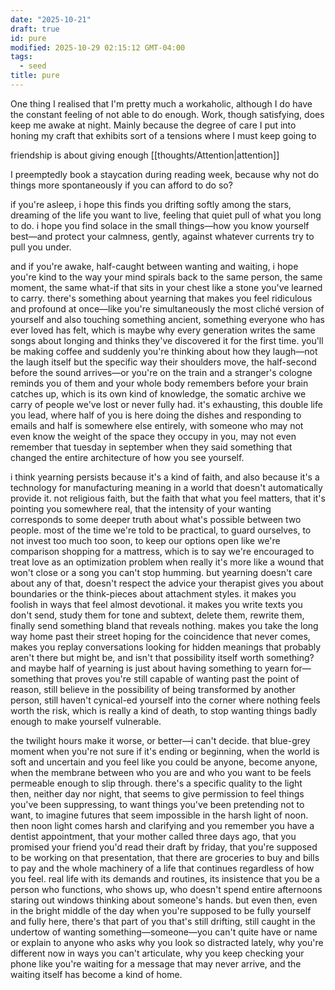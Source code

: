 ```yaml
---
date: "2025-10-21"
draft: true
id: pure
modified: 2025-10-29 02:15:12 GMT-04:00
tags:
  - seed
title: pure
---
```


One thing I realised that I'm pretty much a workaholic, although I do have the constant feeling of not able to do enough. Work, though satisfying, does keep me awake at night. Mainly because the degree of care I put into honing my craft that exhibits sort of a tensions where I must keep going to

friendship is about giving enough [[thoughts/Attention|attention]]

I preemptedly book a staycation during reading week, because why not do things more spontaneously if you can afford to do so?

if you're asleep, i hope this finds you drifting softly among the stars, dreaming of the life you want to live, feeling that quiet pull of what you long to do. i hope you find solace in the small things—how you know yourself best—and protect your calmness, gently, against whatever currents try to pull you under.

and if you're awake, half-caught between wanting and waiting, i hope you're kind to the way your mind spirals back to the same person, the same moment, the same what-if that sits in your chest like a stone you've learned to carry. there's something about yearning that makes you feel ridiculous and profound at once—like you're simultaneously the most cliché version of yourself and also touching something ancient, something everyone who has ever loved has felt, which is maybe why every generation writes the same songs about longing and thinks they've discovered it for the first time. you'll be making coffee and suddenly you're thinking about how they laugh—not the laugh itself but the specific way their shoulders move, the half-second before the sound arrives—or you're on the train and a stranger's cologne reminds you of them and your whole body remembers before your brain catches up, which is its own kind of knowledge, the somatic archive we carry of people we've lost or never fully had. it's exhausting, this double life you lead, where half of you is here doing the dishes and responding to emails and half is somewhere else entirely, with someone who may not even know the weight of the space they occupy in you, may not even remember that tuesday in september when they said something that changed the entire architecture of how you see yourself.

i think yearning persists because it's a kind of faith, and also because it's a technology for manufacturing meaning in a world that doesn't automatically provide it. not religious faith, but the faith that what you feel matters, that it's pointing you somewhere real, that the intensity of your wanting corresponds to some deeper truth about what's possible between two people. most of the time we're told to be practical, to guard ourselves, to not invest too much too soon, to keep our options open like we're comparison shopping for a mattress, which is to say we're encouraged to treat love as an optimization problem when really it's more like a wound that won't close or a song you can't stop humming. but yearning doesn't care about any of that, doesn't respect the advice your therapist gives you about boundaries or the think-pieces about attachment styles. it makes you foolish in ways that feel almost devotional. it makes you write texts you don't send, study them for tone and subtext, delete them, rewrite them, finally send something bland that reveals nothing. makes you take the long way home past their street hoping for the coincidence that never comes, makes you replay conversations looking for hidden meanings that probably aren't there but might be, and isn't that possibility itself worth something? and maybe half of yearning is just about having something to yearn for—something that proves you're still capable of wanting past the point of reason, still believe in the possibility of being transformed by another person, still haven't cynical-ed yourself into the corner where nothing feels worth the risk, which is really a kind of death, to stop wanting things badly enough to make yourself vulnerable.

the twilight hours make it worse, or better—i can't decide. that blue-grey moment when you're not sure if it's ending or beginning, when the world is soft and uncertain and you feel like you could be anyone, become anyone, when the membrane between who you are and who you want to be feels permeable enough to slip through. there's a specific quality to the light then, neither day nor night, that seems to give permission to feel things you've been suppressing, to want things you've been pretending not to want, to imagine futures that seem impossible in the harsh light of noon. then noon light comes harsh and clarifying and you remember you have a dentist appointment, that your mother called three days ago, that you promised your friend you'd read their draft by friday, that you're supposed to be working on that presentation, that there are groceries to buy and bills to pay and the whole machinery of a life that continues regardless of how you feel. real life with its demands and routines, its insistence that you be a person who functions, who shows up, who doesn't spend entire afternoons staring out windows thinking about someone's hands. but even then, even in the bright middle of the day when you're supposed to be fully yourself and fully here, there's that part of you that's still drifting, still caught in the undertow of wanting something—someone—you can't quite have or name or explain to anyone who asks why you look so distracted lately, why you're different now in ways you can't articulate, why you keep checking your phone like you're waiting for a message that may never arrive, and the waiting itself has become a kind of home.
